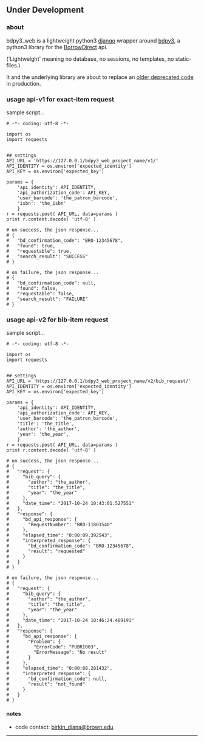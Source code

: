 ## Under Development


### about

bdpy3_web is a lightweight python3 [django](https://www.djangoproject.com) wrapper around [bdpy3](https://github.com/birkin/bdpy3), a python3 library for the [BorrowDirect](http://www.borrowdirect.org) api.

('Lightweight' meaning no database, no sessions, no templates, no static-files.)

It and the underlying library are about to replace an [older deprecated code](https://github.com/Brown-University-Library/bdpyweb_code) in production.


### usage api-v1 for exact-item request

sample script...

    # -*- coding: utf-8 -*-

    import os
    import requests


    ## settings
    API_URL = 'https://127.0.0.1/bdpy3_web_project_name/v1/'
    API_IDENTITY = os.environ['expected_identity']
    API_KEY = os.environ['expected_key']

    params = {
        'api_identity': API_IDENTITY,
        'api_authorization_code': API_KEY,
        'user_barcode': 'the_patron_barcode',
        'isbn': 'the_isbn'
        }
    r = requests.post( API_URL, data=params )
    print r.content.decode( 'utf-8' )

    # on success, the json response...
    # {
    #   "bd_confirmation_code": "BRO-12345678",
    #   "found": true,
    #   "requestable": true,
    #   "search_result": "SUCCESS"
    # }

    # on failure, the json response...
    # {
    #   "bd_confirmation_code": null,
    #   "found": false,
    #   "requestable": false,
    #   "search_result": "FAILURE"
    # }


### usage api-v2 for bib-item request

sample script...

    # -*- coding: utf-8 -*-

    import os
    import requests


    ## settings
    API_URL = 'https://127.0.0.1/bdpy3_web_project_name/v2/bib_request/'
    API_IDENTITY = os.environ['expected_identity']
    API_KEY = os.environ['expected_key']

    params = {
        'api_identity': API_IDENTITY,
        'api_authorization_code': API_KEY,
        'user_barcode': 'the_patron_barcode',
        'title': 'the_title',
        'author': 'the_author',
        'year': 'the_year',
        }
    r = requests.post( API_URL, data=params )
    print r.content.decode( 'utf-8' )

    # on success, the json response...
    # {
    #   "request": {
    #     "bib_query": {
    #       "author": "the_author",
    #       "title": "the_title",
    #       "year": "the_year"
    #     },
    #     "date_time": "2017-10-24 10:43:01.527551"
    #   },
    #   "response": {
    #     "bd_api_response": {
    #       "RequestNumber": "BRO-11801540"
    #     },
    #     "elapsed_time": "0:00:09.392543",
    #     "interpreted_response": {
    #       "bd_confirmation_code": "BRO-12345678",
    #       "result": "requested"
    #     }
    #   }
    # }

    # on failure, the json response...
    # {
    #   "request": {
    #     "bib_query": {
    #       "author": "the_author",
    #       "title": "the_title",
    #       "year": "the_year"
    #     },
    #     "date_time": "2017-10-24 10:46:24.409191"
    #   },
    #   "response": {
    #     "bd_api_response": {
    #       "Problem": {
    #         "ErrorCode": "PUBRI003",
    #         "ErrorMessage": "No result"
    #       }
    #     },
    #     "elapsed_time": "0:00:08.281432",
    #     "interpreted_response": {
    #       "bd_confirmation_code": null,
    #       "result": "not_found"
    #     }
    #   }
    # }




#### notes

- code contact: birkin_diana@brown.edu

---
